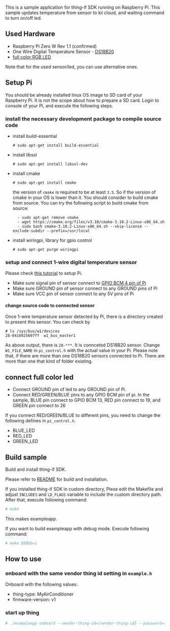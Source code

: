 This is a sample application for thing-if SDK running on Raspberry Pi.
This sample updates temperature from sensor to kii cloud, and waiting command to turn on/off led.
## Used Hardware
- Raspberry Pi Zero W Rev 1.1 (confirmed)
- One Wire Digital Temperature Sensor - [DS18B20](http://osoyoo.com/2017/05/27/ds18b20-temperature-sensor/)
- [full color RGB LED](http://osoyoo.com/2015/03/24/rgb-color-module-project/)

Note that for the used sensor/led, you can use alternative ones.

## Setup Pi
You should be already installed linux OS image to SD card of your Raspberry Pi. It is not the scope about how to prepare a SD card.
Login to console of your Pi, and execute the following steps.

### install the necessary development package to compile source code
- install build-essential
  ```
  # sudo apt-get install build-essential
  ```
- install libssl
  ```
  # sudo apt-get install libssl-dev
  ```
- install cmake
  ```
  # sudo apt-get install cmake
  ```
  the version of `cmake` is required to be at least `3.5`. So if the version of cmake in your OS is lower than it. You should consider to build cmake from source. You can try the following script to build cmake from source:

  ```
    - sudo apt-get remove cmake
    - wget https://cmake.org/files/v3.10/cmake-3.10.2-Linux-x86_64.sh
    - sudo bash cmake-3.10.2-Linux-x86_64.sh --skip-license --exclude-subdir --prefix=/usr/local

  ```
- install wiringpi, library for gpio control
  ```
  # sudo apt-get purge wiringpi
  ```

### setup and connect 1-wire digital temperature sensor
Please check [this tutorial](https://www.waveshare.com/wiki/Raspberry_Pi_Tutorial_Series:_1-Wire_DS18B20_Sensor) to setup Pi.
- Make sure signal pin of sensor connect to [GPIO BCM 4 pin of Pi](https://www.raspberrypi.org/documentation/usage/gpio/)
- Make sure GROUND pin of sensor connect to any GROUND pins of Pi
- Make sure VCC pin of sensor connect to any 5V pins of Pi

#### change source code to connected sensor
Once 1-wire temperature sensor detected by Pi, there is a directory created to present this sensor.
You can check by

```
# ls /sys/bus/w1/devices
28-0416925607ff  w1_bus_master1
```
As above output, there is `28-***`. It is connceted DS18B20 sensor. Change `W1_FILE_NAME` in `pi_control.h` with the actual value in your Pi.
Please note that, if there are more than one DS18B20 sensors connected to Pi. There are more than one that kind of folder existing.

## connect full color led
- Connect GROUND pin of led to any GROUND pin of Pi.
- Connect RED/GREEN/BLUE pins to any GPIO BCM pin of pi.
  In the sample, BLUE pin connect to GPIO BCM 13, RED pin connect to 19, and GREEN pin connect to 26

If you connect RED/GREEN/BLUE to different pins, you need to change the following defines in `pi_control.h`.
- BLUE_LED
- RED_LED
- GREEN_LED

## Build sample

Build and install thing-if SDK.

Please refer to [README](../README.mkd) for build and installation.

If you installed thing-if SDK in custom directory,
Plese edit the Makefile and adjust `INCLUDES` and `LD_FLAGS` variable
to include the custom directory path.
After that, execute following command:

```sh
# make
```

This makes exampleapp.

If you want to build exampleapp with debug mode. Execute following
command:

```sh
# make DEBUG=1
```

## How to use

### onboard with the same vendor thing id setting in `example.h`
Onboard with the following values:
- thing-type: MyAirConditioner
- firmware-version: v1

### start up thing
```sh
# ./exampleapp onboard --vendor-thing-id={vendor-thing-id} --password={password}
```